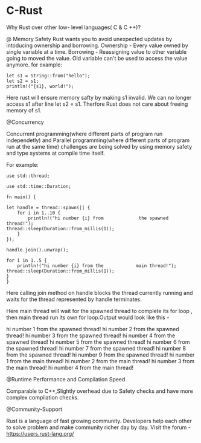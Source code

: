 # C-Rust

Why Rust over other low- level languages( C & C ++)?

@ Memory Safety 
Rust wants you to avoid unexpected updates by intoducing ownership and borrowing.
Ownership - Every value owned by single variable at a time.
Borrowing - Reassigning value to other variable going to moved the value. Old variable can't be used to access the value anymore.
for example:

    let s1 = String::from("hello");
    let s2 = s1;
    println!("{s1}, world!");

Here rust will ensure memory safty by making s1 invalid. We can no longer access s1 after line let s2 = s1. Therfore Rust does not care about freeing memory of s1.

@Concurrency

Concurrent programming(where different parts of program run independetly) and Parallel programming(where different parts of program run at the same time) challenges are being solved by using memory safety and type systems at compile time itself.

For example:


    use std::thread;

    use std::time::Duration;

    fn main() {
  
    let handle = thread::spawn(|| {
        for i in 1..10 {
            println!("hi number {i} from             the spawned thread!");
    thread::sleep(Duration::from_millis(1));
        }
    });

    handle.join().unwrap();

    for i in 1..5 {
        println!("hi number {i} from the            main thread!");
    thread::sleep(Duration::from_millis(1));
    }
    }

Here calling join method on handle blocks the thread currently running and waits for the thread represented by handle terminates.

Here main thread will wait for the spawned thread to complete its for loop , then main thread run its own for loop.Output would look like this -

   hi number 1 from the spawned thread!
   hi number 2 from the spawned thread!
   hi number 3 from the spawned thread!
   hi number 4 from the spawned thread!
   hi number 5 from the spawned thread!
   hi number 6 from the spawned thread!
   hi number 7 from the spawned thread!
   hi number 8 from the spawned thread!
   hi number 9 from the spawned thread!
   hi number 1 from the main thread!
   hi number 2 from the main thread!
   hi number 3 from the main thread!
   hi number 4 from the main thread!




@Runtime Performance and Compilation Speed

Comparable to C++,Slightly overhead due to Safety checks and have more complex compilation checks.

@Community-Support

Rust is a language of fast growing community. Developers help each other to solve problem and make community richer day by day.
Visit the forum - 
https://users.rust-lang.org/





